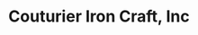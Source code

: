 ---
title: "Couturier Iron Craft, Inc"
url: /comstock-park/couturier-iron-craft-inc/
shop: furniture
---
